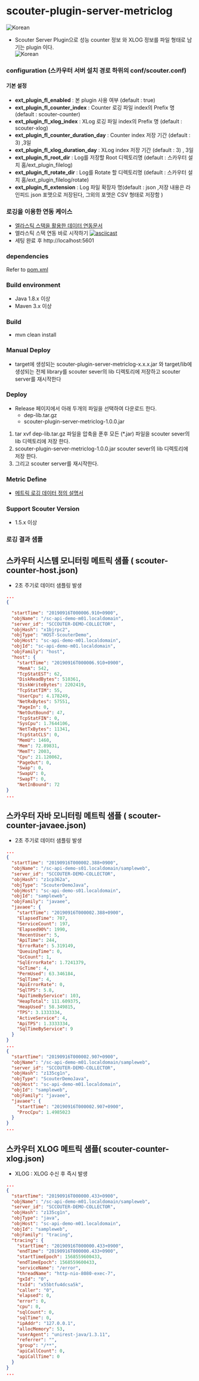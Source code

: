 # scouter-plugin-server-metriclog

                                              
![Korean](https://img.shields.io/badge/language-Korean-blue.svg)
- Scouter Server Plugin으로 성능 counter 정보 와 XLOG 정보를 파일 형태로 남기는 plugin 이다.  
![Korean](./assert/filelogging-pipeline.png)     

### configuration (스카우터 서버 설치 경로 하위의 conf/scouter.conf)
#### 기본 설정
* **ext_plugin_fl_enabled** : 본 plugin 사용 여부 (default : true)
* **ext_plugin_fl_counter_index** : Counter 로깅 파일 index의 Prefix 명 (default : scouter-counter)
* **ext_plugin_fl_xlog_index** :  XLog 로깅 파일 index의 Prefix 명 (default : scouter-xlog)
* **ext_plugin_fl_counter_duration_day** : Counter index 저장 기간 (default : 3) ,3일
* **ext_plugin_fl_xlog_duration_day** : XLog index 저장 기간 (default : 3) , 3일
* **ext_plugin_fl_root_dir** : Log를 저장할 Root 디렉토리명 (default : 스카우터 설치 홈/ext_plugin_filelog)
* **ext_plugin_fl_rotate_dir** : Log를 Rotate 할 디렉토리명 (default : 스카우터 설치 홈/ext_plugin_filelog/rotate)
* **ext_plugin_fl_extension** : Log 파일 확장자 명(default : json ,저장 내용은 라인피드 json 포맷으로 저장된다, 그외의 포맷은 CSV 형태로 저장함 )

### 로깅을 이용한 연동 케이스 
 - [엘라스틱 스택을 활용한 데이터 연동문서](./usecase/es-stack/ELASTIC-SCOUTER-PLUGIN.md)
 - 엘라스틱 스택 연동 바로 시작하기 
[![asciicast](https://asciinema.org/a/zYeOGkzJgpWXE2opasv5X0ytl.png)](https://asciinema.org/a/zYeOGkzJgpWXE2opasv5X0ytl)  
 - 세팅 완료 후 http://localhost:5601 
 
### dependencies
Refer to [pom.xml](./pom.xml)

### Build environment 
 - Java 1.8.x 이상 
 - Maven 3.x 이상 

### Build
 - mvn clean install
    
### Manual Deploy
 - target에 생성되는 scouter-plugin-server-metriclog-x.x.x.jar 와 target/lib에 생성되는 전체 library를 scouter sever의 lib 디렉토리에 저장하고 scouter server를 재시작한다
### Deploy
 - Release 페이지에서 아래 두개의 파일을 선택하여 다운로드 한다. 
    - dep-lib.tar.gz 
    - scouter-plugin-server-metriclog-1.0.0.jar       
 1. tar xvf dep-lib.tar.gz 파일을 압축을 푼후 모든 (*.jar) 파일을  scouter sever의 lib 디렉토리에 저장 한다. 
 2. scouter-plugin-server-metriclog-1.0.0.jar scouter sever의 lib 디렉토리에 저장 한다. 
 3. 그리고 scouter server를 재시작한다. 
### Metric Define 
 - [메트릭 로깅 데이터 정의 설명서](https://docs.google.com/spreadsheets/d/1tNjMa-wgqn1QglF5QtNvPR5t4P1ovojLnjE25TixRl0/edit?usp=sharing) 
### Support Scouter Version
 - 1.5.x 이상     
### 로깅 결과 샘플 
## 스카우터 시스템 모니터링 메트릭 샘플 ( scouter-counter-host.json)
 - 2초 주기로 데이터 샘플링 발생 
```json
...
{

  "startTime": "20190916T000006.910+0900",
  "objName": "/sc-api-demo-m01.localdomain",
  "server_id": "SCCOUTER-DEMO-COLLECTOR",
  "objHash": "x1bjrpc2",
  "objType": "HOST-ScouterDemo",
  "objHost": "sc-api-demo-m01.localdomain",
  "objId": "sc-api-demo-m01.localdomain",
  "objFamily": "host",
  "host": {
    "startTime": "20190916T000006.910+0900",
    "MemA": 542,
    "TcpStatEST": 62,
    "DiskReadBytes": 510361,
    "DiskWriteBytes": 2202419,
    "TcpStatTIM": 55,
    "UserCpu": 4.178249,
    "NetRxBytes": 57551,
    "PageIn": 0,
    "NetOutBound": 47,
    "TcpStatFIN": 0,
    "SysCpu": 1.7644106,
    "NetTxBytes": 11341,
    "TcpStatCLS": 0,
    "MemU": 1460,
    "Mem": 72.89831,
    "MemT": 2003,
    "Cpu": 21.120062,
    "PageOut": 0,
    "Swap": 0,
    "SwapU": 0,
    "SwapT": 0,
    "NetInBound": 72
}
...
```
## 스카우터 자바 모니터링 메트릭 샘플 ( scouter-counter-javaee.json)
 - 2초 주기로 데이터 샘플링 발생
```json
...
{
  "startTime": "20190916T000002.388+0900",
  "objName": "/sc-api-demo-s01.localdomain/sampleweb",
  "server_id": "SCCOUTER-DEMO-COLLECTOR",
  "objHash": "z1cp362a",
  "objType": "ScouterDemoJava",
  "objHost": "sc-api-demo-s01.localdomain",
  "objId": "sampleweb",
  "objFamily": "javaee",
  "javaee": {
    "startTime": "20190916T000002.388+0900",
    "ElapsedTime": 707,
    "ServiceCount": 197,
    "Elapsed90%": 1990,
    "RecentUser": 5,
    "ApiTime": 244,
    "ErrorRate": 5.319149,
    "QueuingTime": 0,
    "GcCount": 1,
    "SqlErrorRate": 1.7241379,
    "GcTime": 4,
    "PermUsed": 63.346184,
    "SqlTime": 4,
    "ApiErrorRate": 0,
    "SqlTPS": 5.8,
    "ApiTimeByService": 103,
    "HeapTotal": 111.609375,
    "HeapUsed": 58.349815,
    "TPS": 3.1333334,
    "ActiveService": 4,
    "ApiTPS": 1.3333334,
    "SqlTimeByService": 9
  }
}
...
{
  "startTime": "20190916T000002.907+0900",
  "objName": "/sc-api-demo-m01.localdomain/sampleweb",
  "server_id": "SCCOUTER-DEMO-COLLECTOR",
  "objHash": "z135cg1n",
  "objType": "ScouterDemoJava",
  "objHost": "sc-api-demo-m01.localdomain",
  "objId": "sampleweb",
  "objFamily": "javaee",
  "javaee": {
    "startTime": "20190916T000002.907+0900",
    "ProcCpu": 1.4985023
  }
}
...
```
## 스카우터 XLOG 메트릭 샘플( scouter-counter-xlog.json)
 - XLOG : XLOG 수신 후 즉시 발생  
```json
...
{
  "startTime": "20190916T000000.433+0900",
  "objName": "/sc-api-demo-m01.localdomain/sampleweb",
  "server_id": "SCCOUTER-DEMO-COLLECTOR",
  "objHash": "z135cg1n",
  "objType": "java",
  "objHost": "sc-api-demo-m01.localdomain",
  "objId": "sampleweb",
  "objFamily": "tracing",
  "tracing": {
    "startTime": "20190916T000000.433+0900",
    "endTime": "20190916T000000.433+0900",
    "startTimeEpoch": 1568559600433,
    "endTimeEpoch": 1568559600433,
    "serviceName": "/error",
    "threadName": "http-nio-8080-exec-7",
    "gxId": "0",
    "txId": "x55btfu4dcsa5k",
    "caller": "0",
    "elapsed": 0,
    "error": 0,
    "cpu": 0,
    "sqlCount": 0,
    "sqlTime": 0,
    "ipAddr": "127.0.0.1",
    "allocMemory": 53,
    "userAgent": "unirest-java/1.3.11",
    "referrer": "",
    "group": "/**",
    "apiCallCount": 0,
    "apiCallTime": 0
  }
}
...
```

